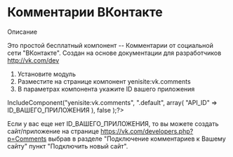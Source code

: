 # Комментарии ВКонтакте

Описание

Это простой бесплатный компонент -- Комментарии от социальной сети "ВКонтакте". 
Создан на основе документации для разработчиков http://vk.com/dev 
 
 1. Установите модуль 
 2. Разместите на странице компонент yenisite:vk.comments 
 3. В параметрах компонента укажите ID вашего приложения 
 <?$APPLICATION->IncludeComponent("yenisite:vk.comments", ".default", array( 
    "API_ID" => ID_ВАШЕГО_ПРИЛОЖЕНИЯ 
 ), false );?>
 
 Если у вас еще нет ID_ВАШЕГО_ПРИЛОЖЕНИЯ, то вы можете создать сайт/приложение на странице https://vk.com/developers.php?p=Comments выбрав в разделе "Подключение комментариев к Вашему сайту" пункт "Подключить новый сайт".
